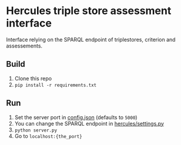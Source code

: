 # Hercules triple store assessment interface

Interface relying on the SPARQL endpoint of triplestores, criterion and assessements.

## Build

1. Clone this repo
2. `pip install -r requirements.txt`

## Run

1. Set the server port in [config.json](config.json) (defaults to `5000`)
2. You can change the SPARQL endpoint in [hercules/settings.py](hercules/settings.py)
3. `python server.py`
4. Go to `localhost:{the_port}`
